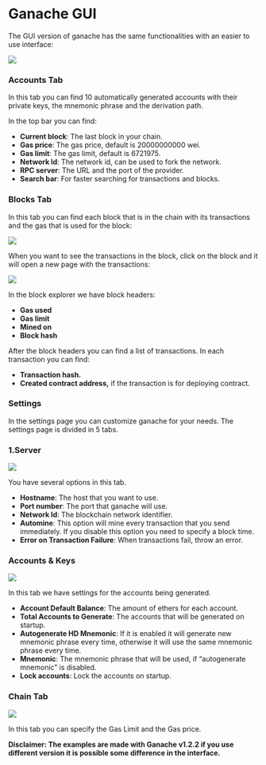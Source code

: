 # Ganache GUI
The GUI version of ganache has the same functionalities with an easier to use interface:

![](/assets/ganache-truffle-images/ganache-gui.png)

### Accounts Tab
In this tab you can find 10 automatically generated accounts with their private keys, the mnemonic phrase and the derivation path.

In the top bar you can find:
- **Current block**: The last block in your chain.
- **Gas price**: The gas price, default is 20000000000 wei.
- **Gas limit**: The gas limit, default is 6721975.
- **Network Id**: The network id, can be used to fork the network.
- **RPC server**: The URL and the port of the provider.
- **Search bar**: For faster searching for transactions and blocks.

### Blocks Tab
In this tab you can find each block that is in the chain with its transactions and the gas that is used for the block:
 
![](/assets/ganache-truffle-images/ganache-gui-blocks.png)

When you want to see the transactions in the block, click on the block and it will open a new page with the transactions:

![](/assets/ganache-truffle-images/ganache-gui-block.png)

In the block explorer we have block headers:
- **Gas used**
- **Gas limit**
- **Mined on**
- **Block hash**

After the block headers you can find a list of transactions. 
In each transaction you can find:
- **Transaction hash.**
- **Created contract address,** if the transaction is for deploying contract.

### Settings
In the settings page you can customize ganache for your needs. The settings page is divided in 5 tabs.

### 1.Server
![](/assets/ganache-truffle-images/ganache-server-general.png)

You have several options in this tab.
- **Hostname**: The host that you want to use.
- **Port number**: The port that ganache will use.
- **Network Id**: The blockchain network identifier.
- **Automine**: This option will mine every transaction that you send immediately. If you disable this option you need to specify a block time.
- **Error on Transaction Failure**: When transactions fail, throw an error.

### Accounts & Keys
![](/assets/ganache-truffle-images/ganache-gui-settings-account-and-keys.png)

In this tab we have settings for the accounts being generated.
- **Account Default Balance**: The amount of ethers for each account.
- **Total Accounts to Generate**: The accounts that will be generated on startup.
- **Autogenerate HD Mnemonic**: If it is enabled it will generate new mnemonic phrase every time, otherwise it will use the same mnemonic phrase every time.
- **Mnemonic**: The mnemonic phrase that will be used, if “autogenerate mnemonic” is disabled.
- **Lock accounts**: Lock the accounts on startup.

### Chain Tab
![](/assets/ganache-truffle-images/ganache-gui-gas.png)

In this tab you can specify the Gas Limit and the Gas price.


**Disclaimer: The examples are made with Ganache v1.2.2 if you use different version it is possible some difference in the interface.**
